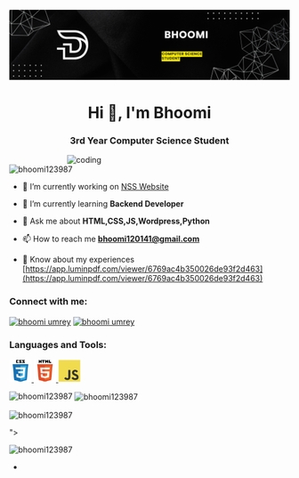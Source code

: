 ![logo](
https://github.com/Bhoomi123987/Bhoomi123987/blob/main/Banner.png)

<h1 align="center">Hi 👋, I'm Bhoomi</h1>
<h3 align="center">3rd Year Computer Science Student</h3>
<img align="right" alt="coding" width="400" src="https://camo.githubusercontent.com/11dc5577ce1953c197dcf004991782ef4cabb9557ef0881c003e2e6b8f54ae47/68747470733a2f2f7170682e6366322e71756f726163646e2e6e65742f6d61696e2d71696d672d6136646332366130386262313834633137366264343230643134393832396235">

<p align="left"> <img src="https://komarev.com/ghpvc/?username=bhoomi123987&label=Profile%20views&color=0e75b6&style=flat" alt="bhoomi123987" /> </p>

- 🔭 I’m currently working on [NSS Website](https://dev-nss-website.pantheonsite.io/)

- 🌱 I’m currently learning **Backend Developer**

- 💬 Ask me about **HTML,CSS,JS,Wordpress,Python**

- 📫 How to reach me **bhoomi120141@gmail.com**

- 📄 Know about my experiences [https://app.luminpdf.com/viewer/6769ac4b350026de93f2d463](https://app.luminpdf.com/viewer/6769ac4b350026de93f2d463)

<h3 align="left">Connect with me:</h3>
<p align="left">
<a href="https://twitter.com/bhoomi umrey" target="blank"><img align="center" src="https://raw.githubusercontent.com/rahuldkjain/github-profile-readme-generator/master/src/images/icons/Social/twitter.svg" alt="bhoomi umrey" height="30" width="40" /></a>
<a href="https://linkedin.com/in/bhoomi umrey" target="blank"><img align="center" src="https://raw.githubusercontent.com/rahuldkjain/github-profile-readme-generator/master/src/images/icons/Social/linked-in-alt.svg" alt="bhoomi umrey" height="30" width="40" /></a>
</p>

<h3 align="left">Languages and Tools:</h3>
<p align="left"> <a href="https://www.w3schools.com/css/" target="_blank" rel="noreferrer"> <img src="https://raw.githubusercontent.com/devicons/devicon/master/icons/css3/css3-original-wordmark.svg" alt="css3" width="40" height="40"/> </a> <a href="https://www.w3.org/html/" target="_blank" rel="noreferrer"> <img src="https://raw.githubusercontent.com/devicons/devicon/master/icons/html5/html5-original-wordmark.svg" alt="html5" width="40" height="40"/> </a> <a href="https://developer.mozilla.org/en-US/docs/Web/JavaScript" target="_blank" rel="noreferrer"> <img src="https://raw.githubusercontent.com/devicons/devicon/master/icons/javascript/javascript-original.svg" alt="javascript" width="40" height="40"/> </a> </p>

<p><img align="left" src="https://github-readme-stats.vercel.app/api/top-langs?username=bhoomi123987&show_icons=true&locale=en&layout=compact" alt="bhoomi123987" /></p>

<p>&nbsp;<img align="center" src="https://github-readme-stats.vercel.app/api?username=bhoomi123987&show_icons=true&locale=en" alt="bhoomi123987" /></p>

<p><img align="center" src="https://github-readme-streak-stats.herokuapp.com/?user=bhoomi123987&" alt="bhoomi123987" /></p>">

<p align="left"> <img src="https://komarev.com/ghpvc/?username=bhoomi123987&label=Profile%20views&color=0e75b6&style=flat" alt="bhoomi123987" /> </p>

- 





